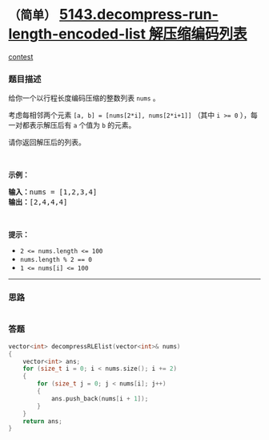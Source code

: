 # `（简单）` [5143.decompress-run-length-encoded-list 解压缩编码列表](https://leetcode-cn.com/problems/decompress-run-length-encoded-list/)

[contest](https://leetcode-cn.com/contest/biweekly-contest-17/problems/decompress-run-length-encoded-list/)

### 题目描述
<p>给你一个以行程长度编码压缩的整数列表&nbsp;<code>nums</code>&nbsp;。</p>

<p>考虑每相邻两个元素 <code>[a, b] = [nums[2*i], nums[2*i+1]]</code>&nbsp;（其中&nbsp;<code>i &gt;= 0</code>&nbsp;），每一对都表示解压后有 <code>a</code>&nbsp;个值为&nbsp;<code>b</code>&nbsp;的元素。</p>

<p>请你返回解压后的列表。</p>

<p>&nbsp;</p>

<p><strong>示例：</strong></p>

<pre><strong>输入：</strong>nums = [1,2,3,4]
<strong>输出：</strong>[2,4,4,4]
</pre>

<p>&nbsp;</p>

<p><strong>提示：</strong></p>

<ul>
	<li><code>2 &lt;= nums.length &lt;= 100</code></li>
	<li><code>nums.length % 2 == 0</code></li>
	<li><code>1 &lt;= nums[i] &lt;= 100</code></li>
</ul>

            

---
### 思路
```
```



### 答题
``` C++
vector<int> decompressRLElist(vector<int>& nums)
{
	vector<int> ans;
	for (size_t i = 0; i < nums.size(); i += 2)
	{
		for (size_t j = 0; j < nums[i]; j++)
		{
			ans.push_back(nums[i + 1]);
		}
	}
	return ans;
}
```




